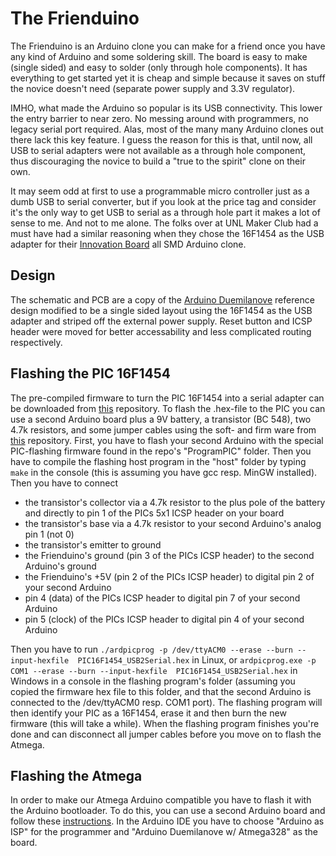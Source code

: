 # The Frienduino
The Frienduino is an Arduino clone you can make for a friend once you have any kind of Arduino and some soldering skill.
The board is easy to make (single sided) and easy to solder (only through hole components).
It has everything to get started yet it is cheap and simple because it saves on stuff the novice doesn't need (separate power supply and 3.3V regulator).

IMHO, what made the Arduino so popular is its USB connectivity. This lower the entry barrier to near zero.
No messing around with programmers, no legacy serial port required.
Alas, most of the many many Arduino clones out there lack this key feature.
I guess the reason for this is that, until now, all USB to serial adapters were not available as a through hole component, 
thus discouraging the novice to build a "true to the spirit" clone on their own.

It may seem odd at first to use a programmable micro controller just as a dumb USB to serial converter, but if you look at the price tag and consider it's the only way to get USB to serial as a through hole part it makes a lot of sense to me.
And not to me alone. The folks over at UNL Maker Club had a must have had a similar reasoning when they chose the 16F1454 as the USB adapter for their [Innovation Board](http://make.unl.edu/innovation-board/) all SMD Arduino clone.


## Design
The schematic and PCB are a copy of the [Arduino Duemilanove](http://arduino.cc/en/pmwiki.php?n=Main/arduinoBoardDuemilanove) reference design modified to be a single sided layout using the 16F1454 as the USB adapter and striped off the external power supply. Reset button and ICSP header were moved for better accessability and less complicated routing respectively.

## Flashing the PIC 16F1454
The pre-compiled firmware to turn the PIC 16F1454 into a serial adapter can be downloaded from [this](https://github.com/jgeisler0303/PIC16F1454_USB2Serial) repository. To flash the .hex-file to the PIC you can use a second Arduino board plus a 9V battery, a transistor (BC 548), two 4.7k resistors, and some jumper cables using the soft- and firm ware from [this](https://github.com/jgeisler0303/ardpicprog) repository. 
First, you have to flash your second Arduino with the special PIC-flashing firmware found in the repo's "ProgramPIC" folder. Then you have to compile the flashing host program in the "host" folder by typing `make` in the console (this is assuming you have gcc resp. MinGW installed).
Then you have to connect
* the transistor's collector via a 4.7k resistor to the plus pole of the battery and directly to pin 1 of the PICs 5x1 ICSP header on your board
* the transistor's base via a 4.7k resistor to your second Arduino's analog pin 1 (not 0)
* the transistor's emitter to ground
* the Frienduino's ground (pin 3 of the PICs ICSP header) to the second Arduino's ground
* the Frienduino's +5V (pin 2 of the PICs ICSP header) to digital pin 2 of your second Arduino
* pin 4 (data) of the PICs ICSP header to digital pin 7 of your second Arduino
* pin 5 (clock) of the PICs ICSP header to digital pin 4 of your second Arduino

Then you have to run `./ardpicprog -p /dev/ttyACM0 --erase --burn --input-hexfile  PIC16F1454_USB2Serial.hex` in Linux, or `ardpicprog.exe -p COM1 --erase --burn --input-hexfile  PIC16F1454_USB2Serial.hex` in Windows in a console in the flashing program's folder (assuming you copied the firmware hex file to this folder, and that the second Arduino is connected to the /dev/ttyACM0 resp. COM1 port). The flashing program will then identify your PIC as a 16F1454, erase it and then burn the new firmware (this will take a while). When the flashing program finishes you're done and can disconnect all jumper cables before you move on to flash the Atmega.

## Flashing the Atmega
In order to make our Atmega Arduino compatible you have to flash it with the Arduino bootloader. To do this, you can use a second Arduino board and follow these [instructions](http://arduino.cc/en/Tutorial/ArduinoISP). In the Arduino IDE you have to choose "Arduino as ISP" for the programmer and "Arduino Duemilanove w/ Atmega328" as the board.

